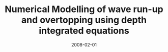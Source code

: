 ---
title: "Numerical Modelling of wave run-up and overtopping using depth integrated equations"
collection: publications
permalink: /publication/thesis
date: 2008-02-01
venue: 'Manchester Metropolitan University'
paperurl: '/files/papers/shiach_thesis.pdf'
link: 'https://ethos.bl.uk/OrderDetails.do?did=5&uin=uk.bl.ethos.486867'
citation: 'Shiach, J. (2008) Numerical Modelling of wave run-up and overtopping using depth integrated equations. PhD Thesis. Manchester Metropolitan University. Manchester, UK.'
---